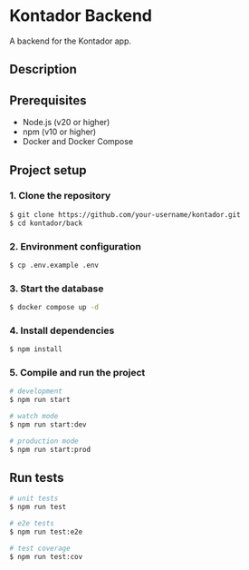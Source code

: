 # Kontador Backend

A backend for the Kontador app.

## Description

## Prerequisites

- Node.js (v20 or higher)
- npm (v10 or higher)
- Docker and Docker Compose

## Project setup

### 1. Clone the repository

```bash
$ git clone https://github.com/your-username/kontador.git
$ cd kontador/back
```

### 2. Environment configuration

```bash
$ cp .env.example .env
```

### 3. Start the database

```bash
$ docker compose up -d
```

### 4. Install dependencies

```bash
$ npm install
```

### 5. Compile and run the project

```bash
# development
$ npm run start

# watch mode
$ npm run start:dev

# production mode
$ npm run start:prod
```

## Run tests

```bash
# unit tests
$ npm run test

# e2e tests
$ npm run test:e2e

# test coverage
$ npm run test:cov
```
